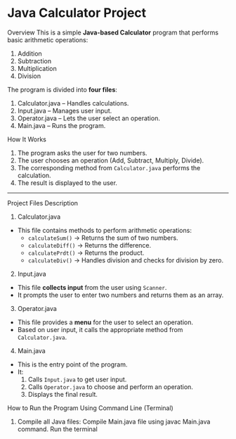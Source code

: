 # Java Calculator Project

Overview
This is a simple **Java-based Calculator** program that performs basic arithmetic operations:  
1. Addition  
2. Subtraction  
3. Multiplication  
4. Division  

The program is divided into **four files**:
1. Calculator.java – Handles calculations.
2. Input.java – Manages user input.
3. Operator.java – Lets the user select an operation.
4. Main.java – Runs the program.

How It Works
1. The program asks the user for two numbers.
2. The user chooses an operation (Add, Subtract, Multiply, Divide).
3. The corresponding method from `Calculator.java` performs the calculation.
4. The result is displayed to the user.

---

Project Files Description

1. Calculator.java
- This file contains methods to perform arithmetic operations:
  - `calculateSum()` → Returns the sum of two numbers.
  - `calculateDiff()` → Returns the difference.
  - `calculatePrdt()` → Returns the product.
  - `calculateDiv()` → Handles division and checks for division by zero.

2. Input.java
- This file **collects input** from the user using `Scanner`.
- It prompts the user to enter two numbers and returns them as an array.

3. Operator.java
- This file provides a **menu** for the user to select an operation.
- Based on user input, it calls the appropriate method from `Calculator.java`.

4. Main.java
- This is the entry point of the program.
- It:
  1. Calls `Input.java` to get user input.
  2. Calls `Operator.java` to choose and perform an operation.
  3. Displays the final result.

How to Run the Program
Using Command Line (Terminal)
1. Compile all Java files:
   Compile Main.java file using javac Main.java command.
   Run the terminal 

